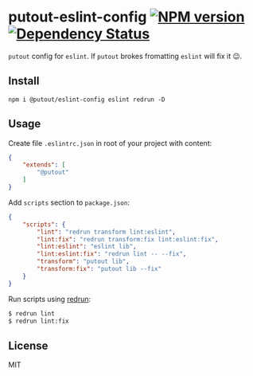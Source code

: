 # putout-eslint-config [![NPM version][NPMIMGURL]][NPMURL] [![Dependency Status][DependencyStatusIMGURL]][DependencyStatusURL]

[NPMIMGURL]:                https://img.shields.io/npm/v/@putout/eslint-config.svg?style=flat&longCache=true
[NPMURL]:                   https://npmjs.org/package/@putout/eslint-config "npm"

[DependencyStatusURL]:      https://david-dm.org/coderaiser/putout?path=packages/eslint-config
[DependencyStatusIMGURL]:   https://david-dm.org/coderaiser/putout.svg?path=packages/eslint-config

`putout` config for `eslint`. If `putout` brokes fromatting `eslint` will fix it 😉.

## Install

```
npm i @putout/eslint-config eslint redrun -D
```

## Usage

Create file `.eslintrc.json` in root of your project with content:

```json
{
    "extends": [
        "@putout"
    ]
}
```

Add `scripts` section to `package.json`:

```json
{
    "scripts": {
        "lint": "redrun transform lint:eslint",
        "lint:fix": "redrun transform:fix lint:eslint:fix",
        "lint:eslint": "eslint lib",
        "lint:eslint:fix": "redrun lint -- --fix",
        "transform": "putout lib",
        "transform:fix": "putout lib --fix"
    }
}
```

Run scripts using [redrun](https://github.com/coderaiser/redrun):

```sh
$ redrun lint
$ redrun lint:fix

```

## License

MIT

